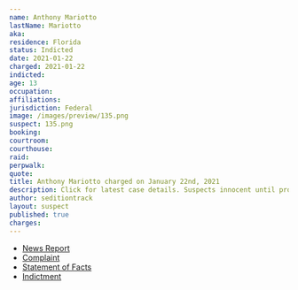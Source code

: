 ```yaml
---
name: Anthony Mariotto
lastName: Mariotto
aka:
residence: Florida
status: Indicted
date: 2021-01-22
charged: 2021-01-22
indicted:
age: 13
occupation:
affiliations:
jurisdiction: Federal
image: /images/preview/135.png
suspect: 135.png
booking:
courtroom:
courthouse:
raid:
perpwalk:
quote:
title: Anthony Mariotto charged on January 22nd, 2021
description: Click for latest case details. Suspects innocent until proven guilty.
author: seditiontrack
layout: suspect
published: true
charges:
---
```

- [News Report](https://floridadailypost.com/fort-pierce-man-faces-capitol-riot-charges-posting-images/)
- [Complaint](https://www.justice.gov/opa/page/file/1359631/download)
- [Statement of Facts](https://www.justice.gov/opa/page/file/1359631/download)
- [Indictment](https://www.justice.gov/usao-dc/case-multi-defendant/file/1365781/download)
